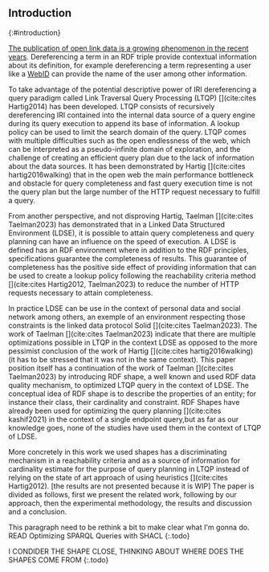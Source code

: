 ## Introduction
{:#introduction}

[The publication of open link data is a growing phenomenon in the recent years](https://lod-cloud.net/#diagram).
Dereferencing a term in an RDF triple provide contextual information about its definition, for example dereferencing a term representing a user
like a [WebID](https://www.w3.org/wiki/WebID) can provide the name of the user among other information.

To take advantage of the potential descriptive power of IRI dereferencing a query paradigm called Link Traversal Query Processing (LTQP) [](cite:cites Hartig2014) has been developed.
LTQP consists of recursively dereferencing IRI contained into the internal data source of a query engine 
during its query execution to append its base of information.
A lookup policy can be used to limit the search domain of the query.
LTQP comes with multiple difficulties such as the open endlessness of the web, which can be interpreted as a pseudo-infinite domain of exploration,
and the challenge of creating an efficient query plan due to the lack of information about the data sources. 
It has been demonstrated by Hartig [](cite:cites hartig2016walking) that in the open web the main performance bottleneck and obstacle for query completeness and fast query execution time is not the query plan but the large number of the HTTP request necessary to fulfill a query.

From another perspective, and not disproving Hartig, 
Taelman [](cite:cites Taelman2023) has demonstrated that in a Linked Data Structured Environment (LDSE),
it is possible to attain query completeness and query planning can have an influence on the speed of execution.
A LDSE is defined has an RDF environment where in addition to the RDF principles, specifications
guarantee the completeness of results.
This guarantee of completeness has the positive side effect of providing information
that can be used to create a lookup policy following the reachability criteria method [](cite:cites Hartig2012, Taelman2023)
to reduce the number of HTTP requests necessary to attain completeness.

In practice LDSE can be use in the context of personal data and social network among others,
an exemple of an environment respecting those constraints is the linked data protocol Solid [](cite:cites Taelman2023).
The work of Taelman [](cite:cites Taelman2023) indicate that there are multiple optimizations possible in LTQP in the context LDSE as opposed to the
more pessimist conclusion of the work of Hartig [](cite:cites hartig2016walking) (it has to be stressed that it was not in the same context).
This paper position itself has a continuation of the work of Taelman [](cite:cites Taelman2023) by introducing 
RDF shape, a well known and used RDF data quality mechanism, to optimized LTQP query in the context of LDSE.
The conceptual idea of RDF shape is to describe the properties of an entity;
for instance their class, their cardinality and constraint.
RDF Shapes have already been used for optimizing the query planning [](cite:cites kashif2021)
in the context of a single endpoint query,but as far as our knowledge goes, none of the studies have used them in the context of LTQP of LDSE.



More concretely in this work we used shapes has a discriminating mechanism in a reachability criteria 
and as a source of information for cardinality estimate for the purpose of query planning in LTQP instead of relying
on the state of art approach of using heuristics [](cite:cites Hartig2012).
[the results are not presented because it is WIP]
The paper is divided as follows, first we present the related work, following by our approach, then the
experimental methodology, the results and discussion and a conclusion.

This paragraph need to be rethink a bit to make clear what I'm gonna do.
READ Optimizing SPARQL Queries with SHACL
{:.todo}


I CONDIDER THE SHAPE CLOSE, THINKING ABOUT WHERE DOES THE SHAPES COME FROM
{:.todo}